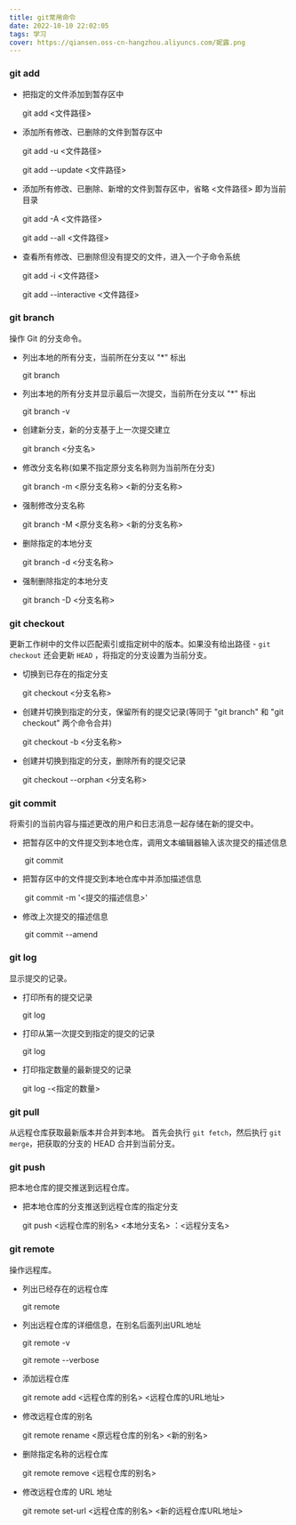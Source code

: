 ```yaml
---
title: git常用命令
date: 2022-10-10 22:02:05
tags: 学习
cover: https://qiansen.oss-cn-hangzhou.aliyuncs.com/妮露.png
---
```


### git add

- 把指定的文件添加到暂存区中

  git	add	<文件路径>

- 添加所有修改、已删除的文件到暂存区中

  git	add	-u	<文件路径>

  git	add	--update	<文件路径>

- 添加所有修改、已删除、新增的文件到暂存区中，省略 <文件路径> 即为当前目录

  git	add	-A	<文件路径>

  git	add	--all	<文件路径>

- 查看所有修改、已删除但没有提交的文件，进入一个子命令系统

  git	add	-i	<文件路径>

  git	add	--interactive	<文件路径>

### git branch

操作 Git 的分支命令。

- 列出本地的所有分支，当前所在分支以 "*" 标出

  git	branch

- 列出本地的所有分支并显示最后一次提交，当前所在分支以 "*" 标出

  git	branch	-v

- 创建新分支，新的分支基于上一次提交建立

  git	branch	<分支名>

- 修改分支名称(如果不指定原分支名称则为当前所在分支)

  git	branch	-m	<原分支名称>	<新的分支名称>

- 强制修改分支名称

  git	branch	-M	<原分支名称>	<新的分支名称>

- 删除指定的本地分支

  git	branch	-d	<分支名称>

- 强制删除指定的本地分支

  git	branch	-D	<分支名称>

### git checkout

更新工作树中的文件以匹配索引或指定树中的版本。如果没有给出路径 - `git checkout` 还会更新 `HEAD` ，将指定的分支设置为当前分支。

- 切换到已存在的指定分支

  git	checkout	<分支名称>

- 创建并切换到指定的分支，保留所有的提交记录(等同于 "git branch" 和 "git checkout" 两个命令合并)

  git	checkout	-b	<分支名称>

- 创建并切换到指定的分支，删除所有的提交记录

  git	checkout	--orphan	<分支名称>

### git commit

将索引的当前内容与描述更改的用户和日志消息一起存储在新的提交中。

- 把暂存区中的文件提交到本地仓库，调用文本编辑器输入该次提交的描述信息

  ​	git	commit

- 把暂存区中的文件提交到本地仓库中并添加描述信息

  ​	git	commit	-m	'<提交的描述信息>'

- 修改上次提交的描述信息

  ​	git	commit	--amend

### git log

显示提交的记录。

- 打印所有的提交记录

  git	log

- 打印从第一次提交到指定的提交的记录

  git	log	<commit ID>

- 打印指定数量的最新提交的记录

  git	log	-<指定的数量>

### git pull

从远程仓库获取最新版本并合并到本地。 首先会执行 `git fetch`，然后执行 `git merge`，把获取的分支的 HEAD 合并到当前分支。

### git push

把本地仓库的提交推送到远程仓库。

- 把本地仓库的分支推送到远程仓库的指定分支

  git	push	<远程仓库的别名>	<本地分支名> ：<远程分支名>

### git remote

操作远程库。

- 列出已经存在的远程仓库

  git	remote

- 列出远程仓库的详细信息，在别名后面列出URL地址

  git	remote	-v

  git	remote	--verbose

- 添加远程仓库

  git	remote	add	<远程仓库的别名>	<远程仓库的URL地址>

- 修改远程仓库的别名

  git	remote	rename 	<原远程仓库的别名> 	<新的别名>

- 删除指定名称的远程仓库

  git	remote	remove	<远程仓库的别名>

- 修改远程仓库的 URL 地址

  git	remote	set-url	<远程仓库的别名>	<新的远程仓库URL地址>

  